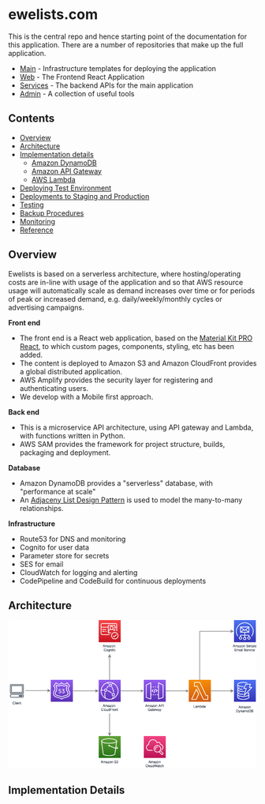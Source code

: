 # ewelists.com
This is the central repo and hence starting point of the documentation for this application.  There are a number of repositories that make up the full application.

- [Main](https://github.com/Alex-Burgess/ewelists.com) - Infrastructure templates for deploying the application
- [Web](https://github.com/Alex-Burgess/ewelists.com-web) - The Frontend React Application
- [Services](https://github.com/Alex-Burgess/ewelists.com-services) - The backend APIs for the main application
- [Admin](https://github.com/Alex-Burgess/ewelists.com-admin) - A collection of useful tools


## Contents

- [Overview](#overview)
- [Architecture](#architecture)
- [Implementation details](#implementation-details)
  - [Amazon DynamoDB](#amazon-dynamodb)
  - [Amazon API Gateway](#amazon-api-gateway)
  - [AWS Lambda](#aws-lambda)
- [Deploying Test Environment](#testing)
- [Deployments to Staging and Production](#deployments)
- [Testing](#testing)
- [Backup Procedures](#backups)
- [Monitoring](#monitoring)
- [Reference](#reference)


## Overview
Ewelists is based on a serverless architecture, where hosting/operating costs are in-line with usage of the application and so that AWS resource usage will automatically scale as demand increases over time or for periods of peak or increased demand, e.g. daily/weekly/monthly cycles or advertising campaigns.

**Front end**
- The front end is a React web application, based on the [Material Kit PRO React](https://demos.creative-tim.com/material-kit-pro-react/#/), to which custom pages, components, styling, etc has been added.
- The content is deployed to Amazon S3 and Amazon CloudFront provides a global distributed application.
- AWS Amplify provides the security layer for registering and authenticating users.
- We develop with a Mobile first approach.

**Back end**
- This is a microservice API architecture, using API gateway and Lambda, with functions written in Python.
- AWS SAM provides the framework for project structure, builds, packaging and deployment.

**Database**
- Amazon DynamoDB provides a "serverless" database, with "performance at scale"
- An [Adjaceny List Design Pattern](https://docs.aws.amazon.com/amazondynamodb/latest/developerguide/bp-adjacency-graphs.html) is used to model the many-to-many relationships.

**Infrastructure**
- Route53 for DNS and monitoring
- Cognito for user data
- Parameter store for secrets
- SES for email
- CloudWatch for logging and alerting
- CodePipeline and CodeBuild for continuous deployments

## Architecture

![Main Architecture](documentation/MainArchitecture.png)


## Implementation Details

